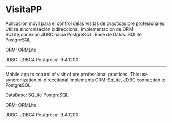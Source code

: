 # VisitaPP
Aplicación móvil para el control delas visitas de practicas pre profesionales.
Utiliza sincronización bidireccional, implementacion de ORM-SQLite,conexión JDBC hacia PostgreSQL.
Base de Datos:
  SQLite
  PostgreSQL

ORM:
  ORMLite

JDBC:
  JDBC4 Postgresql-9.4.1200
__________________________

Mobile app to control of visit of pre professional practices.
This use syncronization bi-direcctional,implements ORM-SqLite, JDBC connection to PostgreSQL.

DataBase:
  SQLite
  PostgreSQL
  
ORM:
  ORMLite

JDBC:
  JDBC4 Postgresql-9.4.1200
